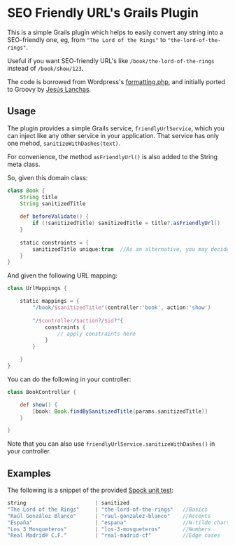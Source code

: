 # SEO Friendly URL's Grails Plugin

This is a simple Grails plugin which helps to easily convert any string into a SEO-friendly one, 
eg, from `"The Lord of the Rings"` to `"the-lord-of-the-rings"`.

Useful if you want SEO-friendly URL's like `/book/the-lord-of-the-rings` instead of `/book/show/123`.

The code is borrowed from Wordpress's [formatting.php](http://core.svn.wordpress.org/trunk/wp-includes/formatting.php), 
and initially ported to Groovy by [Jesús Lanchas](https://github.com/chechu).

## Usage

The plugin provides a simple Grails service, `friendlyUrlService`, which you can inject like any other service in your application.
That service has only one mehod, `sanitizeWithDashes(text)`.

For convenience, the method `asFriendlyUrl()` is also added to the String meta class.

So, given this domain class:
``` groovy
class Book {
	String title
	String sanitizedTitle
	
	def beforeValidate() {
		if (!sanitizedTitle) sanitizedTitle = title?.asFriendlyUrl()
	}
	
	static constraints = {
		sanitizedTitle unique:true	//As an alternative, you may decide to make sanitizedTitle replace the default id.
	}
}
```

And given the following URL mapping: 
``` groovy
class UrlMappings {

	static mappings = {
		"/book/$sanitizedTitle"(controller:'book', action:'show')
	
		"/$controller/$action?/$id?"{
			constraints {
				// apply constraints here
			}
		}

	}
}
```
 
You can do the following in your controller:

``` groovy
class BookController {

	def show() {
		[book: Book.findBySanitizedTitle(params.sanitizedTitle)]
	}

}
```

Note that you can also use `friendlyUrlService.sanitizeWithDashes()` in your controller.

## Examples

The following is a snippet of the provided 
[Spock unit test](seo-friendly-urls/blob/master/test/unit/es/salenda/plugins/seo/friendly/urls/FriendlyUrlServiceSpec.groovy):

``` groovy
string                      | sanitized
"The Lord of the Rings"     | "the-lord-of-the-rings"   //Basics
"Raúl González Blanco"      | "raul-gonzalez-blanco"    //Accents
"España"                    | "espana"                  //N-tilde chars
"Los 3 Mosqueteros"         | "los-3-mosqueteros"       //Numbers
"Real Madrid® C.F."         | "real-madrid-cf"          //Edge cases
```